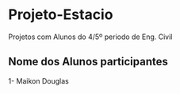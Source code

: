 # Projeto-Estacio
 Projetos com Alunos do 4/5º periodo de Eng. Civil
 
 ## Nome dos Alunos participantes
1- Maikon Douglas

